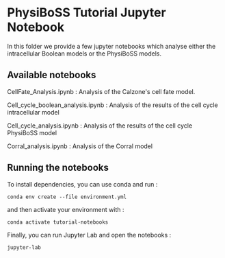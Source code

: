 # PhysiBoSS Tutorial Jupyter Notebook 

In this folder we provide a few jupyter notebooks which analyse either the intracellular Boolean models or the PhysiBoSS models. 

## Available notebooks

CellFate_Analysis.ipynb : Analysis of the Calzone's cell fate model. 

Cell_cycle_boolean_analysis.ipynb : Analysis of the results of the cell cycle intracellular model

Cell_cycle_analysis.ipynb : Analysis of the results of the cell cycle PhysiBoSS model

Corral_analysis.ipynb : Analysis of the Corral model


## Running the notebooks

To install dependencies, you can use conda and run :

`conda env create --file environment.yml`

and then activate your environment with :

`conda activate tutorial-notebooks`

Finally, you can run Jupyter Lab and open the notebooks :

`jupyter-lab`


